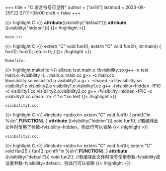 +++
title = "C 语言符号可见性"
author = ["alilili"]
lastmod = 2023-08-25T22:27:11+08:00
draft = false
+++

{{< highlight C >}}
  __attribute__((visibility("default")))
  __attribute__ ((visibility("hidden")))
{{< /highlight >}}

`main.cc:`

{{< highlight C >}}
extern "C" void fun1();
extern "C" void fun2();
int main()
{
  fun1();
  fun2();
  return 0;
}
{{< /highlight >}}

`Makefile:`

{{< highlight makefile >}}
all:test
test:main.o libvisibility.so
	g++ -o test main.o -lvisibility -L .
main.o::main.cc
	g++ -c main.cc
libvisibility.so:visibility1.o visibility2.o
	g++ -shared -o libvisibility.so visibility1.o visibility2.o
visibility1.o:visibility1.cc
	g++ -fvisibility=hidden -fPIC -c visibility1.cc
visibility2.o:visibility2.cc
	g++ -fvisibility=hidden -fPIC -c visibility2.cc
clean:
	rm -f *.o *.so test
{{< /highlight >}}

`visibility1.cc:`

{{< highlight C >}}
  #include <stdio.h>
  extern "C" void fun1()
  {
    printf("in %s\n",__FUNCTION__);
  }
  __attribute__ ((visibility("hidden"))) void fun1();
  //若编译此文件时使用了参数-fvisibility=hidden，则此行可以省略
{{< /highlight >}}

`visibility2.cc:`

{{< highlight C >}}
  #include <stdio.h>
  extern "C" void fun1();
  extern "C" void fun2()
  {
    fun1();
    printf("in %s\n",__FUNCTION__);
  }
  __attribute__ ((visibility("default"))) void fun2();
  //若编译此文件时没有使用参数-fvisibility或设置参数-fvisibility=default，则此行可以省略
{{< /highlight >}}
